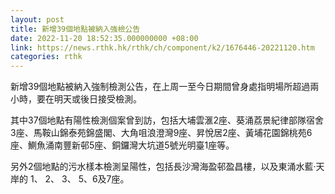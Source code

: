 ```yaml
---
layout: post
title: 新增39個地點被納入強檢公告
date: 2022-11-20 18:52:35.000000000 +08:00
link: https://news.rthk.hk/rthk/ch/component/k2/1676446-20221120.htm
categories: rthk
---
```


新增39個地點被納入強制檢測公告，在上周一至今日期間曾身處指明場所超過兩小時，要在明天或後日接受檢測。

其中37個地點有陽性檢測個案曾到訪，包括大埔雲滙2座、葵涌荔景紀律部隊宿舍3座、馬鞍山錦泰苑錦盛閣、大角咀浪澄灣9座、昇悅居2座、黃埔花園錦桃苑6座、鰂魚涌南豐新邨5座、銅鑼灣大坑道5號光明臺1座等。

另外2個地點的污水樣本檢測呈陽性，包括長沙灣海盈邨盈昌樓，以及東涌水藍‧天岸的 1、 2、 3、 5、6及7座。
